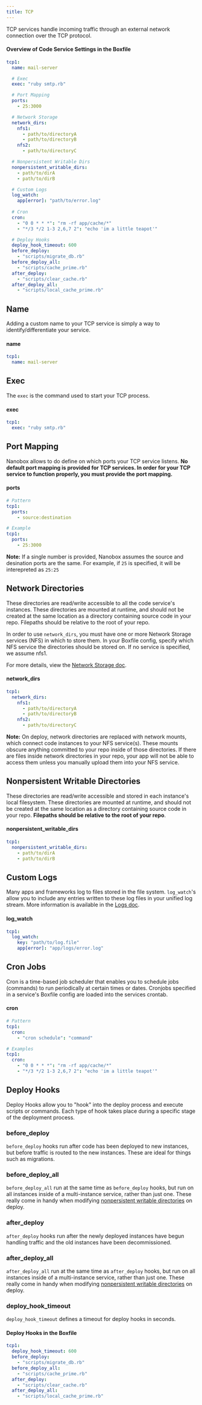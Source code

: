 ```yaml
---
title: TCP
---
```


TCP services handle incoming traffic through an external network connection over the TCP protocol.

#### Overview of Code Service Settings in the Boxfile
```yaml
tcp1:
  name: mail-server

  # Exec
  exec: "ruby smtp.rb"

  # Port Mapping
  ports:
    - 25:3000

  # Network Storage
  network_dirs:
    nfs1:
      - path/to/directoryA
      - path/to/directoryB
    nfs2:
      - path/to/directoryC

  # Nonpersistent Writable Dirs
  nonpersistent_writable_dirs:
    - path/to/dirA
    - path/to/dirB

  # Custom Logs
  log_watch:
    app[error]: "path/to/error.log"
  
  # Cron
  cron:
    - "0 0 * * *": "rm -rf app/cache/*"
    - "*/3 */2 1-3 2,6,7 2": "echo 'im a little teapot'"

  # Deploy Hooks
  deploy_hook_timeout: 600
  before_deploy:
    - "scripts/migrate_db.rb"
  before_deploy_all:
    - "scripts/cache_prime.rb"
  after_deploy:
    - "scripts/clear_cache.rb"
  after_deploy_all:
    - "scripts/local_cache_prime.rb"
```

## Name
Adding a custom name to your TCP service is simply a way to identify/differentiate your service.

#### name
```yaml
tcp1:
  name: mail-server
```

## Exec
The `exec` is the command used to start your TCP process.

#### exec
```yaml
tcp1:
  exec: "ruby smtp.rb"
```

## Port Mapping
Nanobox allows to do define on which ports your TCP service listens. **No default port mapping is provided for TCP services. In order for your TCP service to function properly, you must provide the port mapping.**

#### ports
```yaml
# Pattern
tcp1:
  ports:
    - source:destination

# Example
tcp1:
  ports:
    - 25:3000
```

**Note:** If a single number is provided, Nanobox assumes the source and desination ports are the same. For example, if `25` is specified, it will be interepreted as `25:25`

## Network Directories
These directories are read/write accessible to all the code service's instances. These directories are mounted at runtime, and should not be created at the same location as a directory containing source code in your repo. Filepaths should be relative to the root of your repo.

In order to use `network_dirs`, you must have one or more Network Storage services (NFS) in which to store them. In your Boxfile config, specify which NFS service the directories should be stored on. If no service is specified, we assume nfs1.

For more details, view the [Network Storage doc](/getting-started/network-storage/).

#### network_dirs
```yaml
tcp1:
  network_dirs:
    nfs1:
      - path/to/directoryA
      - path/to/directoryB
    nfs2:
      - path/to/directoryC
```

**Note:** On deploy, network directories are replaced with network mounts, which connect code instances to your NFS service(s). These mounts obscure anything committed to your repo inside of those directories. If there are files inside network directories in your repo, your app will not be able to access them unless you manually upload them into your NFS service.

## Nonpersistent Writable Directories
These directories are read/write accessible and stored in each instance's local filesystem. These directories are mounted at runtime, and should not be created at the same location as a directory containing source code in your repo. **Filepaths should be relative to the root of your repo**.

#### nonpersistent\_writable\_dirs
```yaml
tcp1:
  nonpersistent_writable_dirs:
    - path/to/dirA
    - path/to/dirB
```

## Custom Logs
Many apps and frameworks log to files stored in the file system. `log_watch`'s allow you to include any entries written to these log files in your unified log stream. More information is available in the [Logs doc](/getting-started/logs).

#### log_watch
```yaml
tcp1:
  log_watch:
    key: "path/to/log.file"
    app[error]: "app/logs/error.log"
```

## Cron Jobs
Cron is a time-based job scheduler that enables you to schedule jobs (commands) to run periodically at certain times or dates. Cronjobs specified in a service's Boxfile config are loaded into the services crontab.

#### cron
```yaml
# Pattern
tcp1:
  cron:
    - "cron schedule": "command"

# Examples
tcp1:
  cron:
    - "0 0 * * *": "rm -rf app/cache/*"
    - "*/3 */2 1-3 2,6,7 2": "echo 'im a little teapot'"
```

## Deploy Hooks
Deploy Hooks allow you to "hook" into the deploy process and execute scripts or commands. Each type of hook takes place during a specific stage of the deployment process.

### before_deploy
`before_deploy` hooks run after code has been deployed to new instances, but before traffic is routed to the new instances. These are ideal for things such as migrations.

### before\_deploy\_all
`before_deploy_all` run at the same time as `before_deploy` hooks, but run on all instances inside of a multi-instance service, rather than just one. These really come in handy when modifying [nonpersistent writable directories](/getting-started/nonpersistent-writable-dirs/) on deploy.

### after_deploy
`after_deploy` hooks run after the newly deployed instances have begun handling traffic and the old instances have been decommissioned.

### after\_deploy\_all
`after_deploy_all` run at the same time as `after_deploy` hooks, but run on all instances inside of a multi-instance service, rather than just one. These really come in handy when modifying [nonpersistent writable directories](/getting-started/nonpersistent-writable-dirs/) on deploy.

### deploy\_hook\_timeout
`deploy_hook_timeout` defines a timeout for deploy hooks in seconds.

#### Deploy Hooks in the Boxfile
```yaml
tcp1:
  deploy_hook_timeout: 600
  before_deploy:
    - "scripts/migrate_db.rb"
  before_deploy_all:
    - "scripts/cache_prime.rb"
  after_deploy:
    - "scripts/clear_cache.rb"
  after_deploy_all:
    - "scripts/local_cache_prime.rb"
```